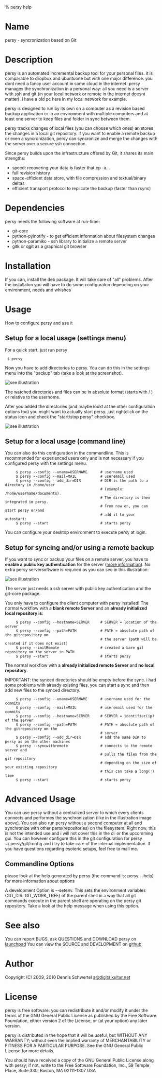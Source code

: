 % persy help

Name
============
persy - syncronization based on Git

Description
============
persy is an automated incremental backup tool for your personal files.
it is comparable to dropbox and ubuntuone but with one major difference: 
you dont need a fancy user account in some cloud in the internet. persy manages the synchronization in a personal way: 
all you need is a server with ssh and git (in your local network or remote in the internet doesnt matter). 
i have a old pc here in my local network for example. 

persy is designed to run by its own on a computer as a revision based
backup application or in an environment with multiple computers and at least
one server to keep files and folder in sync between them.

persy tracks changes of local files (you can choose which ones) an stores the changes in a local git repository. 
if you want to enable a remote backup or even a syncronization, persy can syncronize and merge the changes with the server over a secure ssh connection. 

Since persy builds upon the infrastructure offered by Git, it shares its main
strengths:

 *    speed: recovering your data is faster that cp -a...
 *    full revision history
 *    space-efficient data store, with file compression and textual/binary deltas
 *    efficient transport protocol to replicate the backup (faster than rsync)

Dependencies
============
persy needs the following software at run-time:

 *    git-core
 *    python-pyinotify - to get efficient information about filesystem changes
 *    python-paramiko - ssh library to initialize a remote server
 *    gitk or qgit as a graphical git browser

Installation
============
If you can, install the deb package. It will take care of "all" problems. 
After the installaton you will have to do some configuraton depending on your environment, needs and whishes

Usage
============
How to configure persy and use it

Setup for a local usage (settings menu)
------------
For a quick start, just run persy

     $ persy                               
Now you have to add directories to persy. You can do this in the settings menu into the "backup" tab (take a look at the screenshot).

![see illustration](http://cloud.github.com/downloads/kinkerl/persy/persy_settings_quickstart.png)

The watched directories and files can be in absolute format (starts with / ) or relative to the userhome. 

After you added the directories (and maybe lookt at the other configuration options too) you might want to actually start persy.
just rightclick on the status icon and check the "start/stop persy" checkbox.


![see illustration](http://cloud.github.com/downloads/kinkerl/persy/start_persy.png)


Setup for a local usage (command line)
------------
You can also do this configuration in the commandline. This is recommended for experienced users only and is not necessary if you configured persy with the settings menu.
~~~~~~~
     $ persy --config --uname=USERNAME      # username used
     $ persy --config --mail=MAIL           # useremail used
     $ persy --config --add_dir=DIR         # DIR is the path to a directory in /home/user 
                                            # (example: /home/username/documents).
                                            # The directory is then integrated in persy.
                                            # From now on, you can start persy or/and 
                                            # add it to your autostart:
     $ persy --start                        # starts persy
~~~~~~~

You can configure your desktop environment to execute persy at login.

Setup for syncing and/or using a remote backup
------------
If you want to sync or backup your files on a remote server, you have to __enable a public key authentication__ for the server ([more information](http://sial.org/howto/openssh/publickey-auth/)). No extra persy serversoftware is required as you can see in this illustration:

![see illustration](http://cloud.github.com/downloads/kinkerl/persy/sync.png)

The server just needs a ssh server with public key authentication and the git-core package.

You only have to configure the client computer with persy installed!
The normal workflow with a __blank remote Server__ and an __already initialized local repository is__:

~~~~~~~
     $ persy --config --hostname=SERVER     # SERVER = location of the server
     $ persy --config --path=PATH           # PATH = absolute path of the gitrepository on 
                                            # the server (path will be created if it does not exist)
     $ persy --initRemote                   # created a bare git repository on the server in PATH
     $ persy --start                        # starts persy 
~~~~~~~


The normal workflow with a __already initialized remote Server__ and __no local repository__. 

IMPORTANT: the synced directories should be empty before the sync. i had some problems with already existing files. you can start a sync and then add new files to the synced directory.

~~~~~~~
     $ persy --config --uname=USERNAME      # username used for the commits
     $ persy --config --mail=MAIL           # useremail used for the commits
     $ persy --config --hostname=SERVER     # SERVER = identifier(ip) of the server
     $ persy --config --path=PATH           # PATH = absolute path of the gitrepository on the 
                                            # server
     $ persy --config --add_dir=DIR         # add the same DIR to persy as on the other machines
     $ persy --syncwithremote               # connects to the remote server and 
                                            # pulls the files from the git repository
                                            # depending on the size of your existing repository
                                            # this can take a long(!) time
     $ persy --start                        # starts persy
~~~~~~~

Advanced Usage
==========
You can use persy without a centralized server to which every clients connects and performes the synchronization (like in the illustration image above).
You can also run persy without a second computer at all and synchronize with other parts(repositories) on the filesystem.
Right now, this is not the intended use and i  will not cover this in the cli or the upcomming gui. 
You can however configure this in the git configuration for persy ~/.persy/git/config and i try to take care of the internal implementation.
If you have questions regarding esoteric setups, feel free to mail me.

Commandline Options
-----------
please look at the help generated by persy (the command is: persy --help) for more information about options

A development Option is --setenv.
This sets the environment variables (GIT_DIR, GIT_WORK_TREE) of the parent shell in a way that all git commands execute in the parent shell are operating on the persy git repository.
Take a look at the help message when using this option.


See also
===========
You can report BUGS, ask QUESTIONS and DOWNLOAD persy on [launchpad](https://launchpad.net/persy)
You can view the SOURCE and DEVELOPMENT on [github](http://wiki.github.com/kinkerl/persy)

Author
============
Copyright (C) 2009, 2010 Dennis Schwertel <s@digitalkultur.net>

License
============
persy is free software: you can redistribute it and/or modify it
under the terms of the GNU General Public License as published by the Free
Software Foundation, either version 2 of the License, or (at your option) any
later version.

persy is distributed in the hope that it will be useful,
but WITHOUT ANY WARRANTY; without even the implied warranty of
MERCHANTABILITY or FITNESS FOR A PARTICULAR PURPOSE.  See the GNU
General Public License for more details.

You should have received a copy of the GNU General Public License
along with persy; if not, write to the Free Software
Foundation, Inc., 59 Temple Place, Suite 330, Boston, MA  02111-1307  USA
